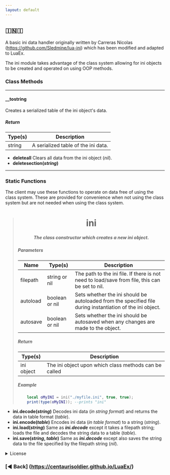 ```yaml
---
layout: default
---
```

## 🇮​​​​​🇳​​​​​🇮​​​​​

A basic ini data handler originally written by Carreras Nicolas (https://github.com/Sledmine/lua-ini) which has been modified and adapted to LuaEx.

The ini module takes advantage of the class system allowing for ini objects to be created and operated on using OOP methods.

### Class Methods
***

#### __tostring
Creates a serialized table of the ini object's data.

##### Return

| Type(s) | Description |
|-------|--------|
| string | A serialized table of the ini data. |

- **deleteall** Clears all data from the ini object (*nil*).
- **deletesection(*string*)**

***

### Static Functions
The client may use these functions to operate on data free of using the class system. These are provided for convenience when not using the class system but are not needed when using the class system.
<blockquote>
<h1><center>ini</center></h1>
<center><h5>The class constructor which creates a new ini object.</h5></center>

##### Parameters

| Name | Type(s) | Description |
|-------|--------|---------|
| filepath | string or nil | The path to the ini file. If there is not need to load/save from file, this can be set to nil. |
| autoload | boolean or nil | Sets whether the ini should be autoloaded from the specified file during instantiation of the ini object. |
| autosave | boolean or nil | Sets whether the ini should be autosaved when any changes are made to the object. |

##### Return

| Type(s) | Description |
|-------|--------|
| ini object | The ini object upon which class methods can be called |

##### Example
``` lua
	local oMyINI = ini("./myfile.ini", true, true);
	print(type(oMyINI)); --prints "ini"
```
</blockquote>

- **ini.decode(*string*)** Decodes ini data (*in string format*) and returns the data in table format (*table*).
- **ini.encode(*table*)** Encodes ini data (*in table format*) to a string (*string*).
- **ini.load(*string*)** Same as ***ini.decode*** except it takes a filepath string; loads the file and decodes the string data to a table (*table*).
- **ini.save(*string*, *table*)** Same as ***ini.decode*** except also saves the string data to the file specified by the filepath string (*nil*).

<details>
<summary>License</summary>
The MIT License (MIT)

Copyright © 2022 <copyright holders>

Permission is hereby granted, free of charge, to any person obtaining a copy of this software and associated documentation files (the “Software”), to deal in the Software without restriction, including without limitation the rights to use, copy, modify, merge, publish, distribute, sublicense, and/or sell copies of the Software, and to permit persons to whom the Software is furnished to do so, subject to the following conditions:

The above copyright notice and this permission notice shall be included in all copies or substantial portions of the Software.

THE SOFTWARE IS PROVIDED “AS IS”, WITHOUT WARRANTY OF ANY KIND, EXPRESS OR IMPLIED, INCLUDING BUT NOT LIMITED TO THE WARRANTIES OF MERCHANTABILITY, FITNESS FOR A PARTICULAR PURPOSE AND NONINFRINGEMENT. IN NO EVENT SHALL THE AUTHORS OR COPYRIGHT HOLDERS BE LIABLE FOR ANY CLAIM, DAMAGES OR OTHER LIABILITY, WHETHER IN AN ACTION OF CONTRACT, TORT OR OTHERWISE, ARISING FROM, OUT OF OR IN CONNECTION WITH THE SOFTWARE OR THE USE OR OTHER DEALINGS IN THE SOFTWARE.

#### [https://mit-license.org/](https://mit-license.org/)

</details>


### [◀ Back] (https://centaurisoldier.github.io/LuaEx/)
